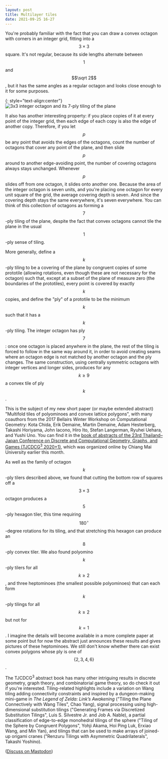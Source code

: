 ```yaml
---
layout: post
title: Multilayer tiles
date: 2021-09-25 16-27
---
```

You're probably familiar with the fact that you can draw a convex octagon with corners in an integer grid, fitting into a $$3\times 3$$ square. It's not regular, because its side lengths alternate between $$1$$ and $$\sqrt 2$$, but it has the same angles as a regular octagon and looks close enough to it for some purposes.

{: style="text-align:center"}
![3x3 integer octagon and its 7-ply tiling of the plane]({{site.baseurl}}/assets/2021/7way-octagon.svg)

It also has another interesting property: if you place copies of it at every point of the integer grid, then each edge of each copy is also the edge of another copy. Therefore, if you let $$p$$ be any point that avoids the edges of the octagons, count the number of octagons that cover any point of the plane, and then slide $$p$$ around to another edge-avoiding point, the number of covering octagons always stays unchanged. Whenever $$p$$ slides off from one octagon, it slides onto another one. Because the area of the integer octagon is seven units, and you're placing one octagon for every unit square of the grid, the average covering depth is seven. And since the covering depth stays the same everywhere, it's seven everywhere. You can think of this collection of octagons as forming a <span style="white-space:nowrap">$$7$$-ply</span> tiling of the plane, despite the fact that convex octagons cannot tile the plane in the usual $$1$$-ply sense of tiling.

More generally, define a $$k$$-ply tiling to be a covering of the plane by congruent copies of some prototile (allowing rotations, even though these are not necessary for the octagon) such that, except at a subset of the plane of measure zero (the boundaries of the prototiles), every point is covered by exactly $$k$$ copies, and define the "ply" of a prototile to be the minimum $$k$$ such that it has a $$k$$-ply tiling. The integer octagon has <span style="white-space:nowrap">ply $$7$$:</span> once one octagon is placed anywhere in the plane, the rest of the tiling is forced to follow in the same way around it, in order to avoid creating seams where an octagon edge is not matched by another octagon and the ply changes. The same construction, using centrally symmetric octagons with integer vertices and longer sides, produces for any $$k\ge9$$ a convex tile of <span style="white-space:nowrap">ply $$k$$.</span>

This is the subject of my new short paper (or maybe extended abstract) "Multifold tiles of polyominoes and convex lattice polygons", with many coauthors from the 2017 Bellairs Winter Workshop on Computational Geometry: Kota Chida, Erik Demaine, Martin Demaine, Adam Hesterberg, Takashi Horiyama, John Iacono, Hiro Ito, Stefan Langerman, Ryuhei Uehara, and Yushi Uno. You can find it in the [book of abstracts of the 23rd Thailand–Japan Conference on Discrete and Computational Geometry, Graphs, and Games (TJCDCG<sup>3</sup> 2020+1)](http://www.math.science.cmu.ac.th/tjcdcggg/Book-abstract.pdf), which was organized online by Chiang Mai University earlier this month.

As well as the family of octagon $$k$$-ply tilers described above, we found that cutting the bottom row of squares off a $$3\times 3$$ octagon produces a $$5$$-ply hexagon tiler, this time requiring $$180^\circ$$-degree rotations for its tiling, and that stretching this hexagon can produce an <span style="white-space:nowrap">$$8$$-ply</span> convex tiler. We also found polyomino <span style="white-space:nowrap">$$k$$-ply</span> tilers for <span style="white-space:nowrap">all $$k\ge 2$$,</span> and three heptominoes (the smallest possible polyominoes) that can each form <span style="white-space:nowrap">$$k$$-ply</span> tilings for all $$k\ge 2$$ but not for <span style="white-space:nowrap">$$k=1$$.</span> I imagine the details will become available in a more complete paper at some point but for now the abstract just announces these results and gives pictures of these heptominoes. We still don't know whether there can exist convex polygons whose ply is one of <span style="white-space:nowrap">$$\{2,3,4,6\}$$.</span>

The TJCDCG<sup>3</sup> abstract book has many other intriguing results in discrete geometry, graph theory, and combinatorial game theory, so do check it out if you're interested. Tiling-related highlights include a variation on Wang tiling adding connectivity constraints and inspired by a dungeon-making mini-game in _The Legend of Zelda: Link’s Awakening_ ("Tiling the Plane Connectively with Wang Tiles", Chao Yang), signal processing using high-dimensional substitution tilings ("Generating Frames via Discretized Substitution Tilings", Luis S. Silvestre Jr. and Job A. Nable), a partial classification of edge-to-edge monohedral tilings of the sphere ("Tiling of the Sphere by Congruent Polygons", Yohji Akama, Hoi Ping Luk, Erxiao Wang, and Min Yan), and tilings that can be used to make arrays of joined-up origami cranes ("Renzuru Tilings with Asymmetric Quadrilaterals", Takashi Yoshino).

([Discuss on Mastodon](https://mathstodon.xyz/@11011110/106995035140693185))